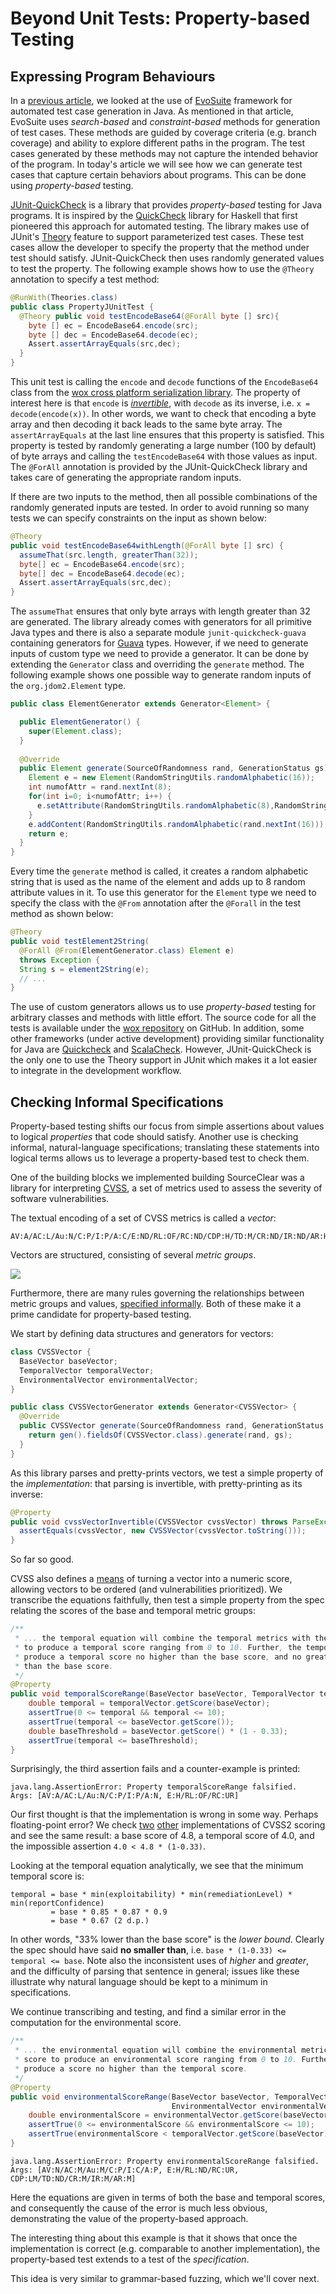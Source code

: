 
# Beyond Unit Tests: Property-based Testing

## Expressing Program Behaviours

In a [previous article](01-automated-test-case-generation.md), we looked at the use of [EvoSuite](http://www.evosuite.org/) framework for automated test case generation in Java. As mentioned in that article, EvoSuite uses _search-based_ and _constraint-based_ methods for generation of test cases. These methods are guided by coverage criteria (e.g. branch coverage) and ability to explore different paths in the program. The test cases generated by these methods may not capture the intended behavior of the program. In today's article we will see how we can generate test cases that capture certain behaviors about programs. This can be done using _property-based_ testing.

[JUnit-QuickCheck](https://github.com/pholser/junit-quickcheck) is a library that provides _property-based_ testing for Java programs. It is inspired by the [QuickCheck](http://en.wikipedia.org/wiki/QuickCheck) library for Haskell that first pioneered this approach for automated testing. The library makes use of JUnit's [Theory](https://github.com/junit-team/junit/wiki/Theories) feature to support parameterized test cases. These test cases allow the developer to specify the property that the method under test should satisfy. JUnit-QuickCheck then uses randomly generated values to test the property. The following example shows how to use the `@Theory` annotation to specify a test method:

````java
@RunWith(Theories.class)
public class PropertyJUnitTest {
  @Theory public void testEncodeBase64(@ForAll byte [] src){
    byte [] ec = EncodeBase64.encode(src);
    byte [] dec = EncodeBase64.decode(ec);
    Assert.assertArrayEquals(src,dec);
  }
}
````

This unit test is calling the `encode` and `decode` functions of the `EncodeBase64`
class from the [wox cross platform serialization library](https://github.com/codelion/wox).
The property of interest here is that `encode` is [_invertible_](https://fsharpforfunandprofit.com/posts/property-based-testing-2/#there-and-back-again), with `decode` as its inverse, i.e. `x = decode(encode(x))`. In other words, we want to check that encoding a byte array and then decoding it back leads to the same byte array. The `assertArrayEquals` at the last line ensures that this property is satisfied. This property is tested by randomly generating a large number (100 by default) of byte arrays and calling the `testEncodeBase64` with those values as input. The `@ForAll` annotation is provided by the JUnit-QuickCheck library and takes care of generating the appropriate random inputs. 

If there are two inputs to the method, then all possible combinations of the randomly generated inputs are tested. In order to avoid running so many tests we can specify
constraints on the input as shown below:

````java
@Theory
public void testEncodeBase64withLength(@ForAll byte [] src) {
  assumeThat(src.length, greaterThan(32)); 
  byte[] ec = EncodeBase64.encode(src);
  byte[] dec = EncodeBase64.decode(ec);
  Assert.assertArrayEquals(src,dec);
}
````

The `assumeThat` ensures that only byte arrays with length greater than 32 are generated.
The library already comes with generators for all primitive Java types and there is also a separate module `junit-quickcheck-guava` containing generators for [Guava](https://code.google.com/p/guava-libraries/) types. However, if we need to generate inputs of custom type we need to provide a generator. It can be done by extending the `Generator` class
and overriding the `generate` method. The following example shows one possible way to generate random inputs of the `org.jdom2.Element` type.

````java
public class ElementGenerator extends Generator<Element> {

  public ElementGenerator() {
    super(Element.class);
  }
  
  @Override
  public Element generate(SourceOfRandomness rand, GenerationStatus gs) {
    Element e = new Element(RandomStringUtils.randomAlphabetic(16));
    int numofAttr = rand.nextInt(8);
    for(int i=0; i<numofAttr; i++) {
      e.setAttribute(RandomStringUtils.randomAlphabetic(8),RandomStringUtils.randomAlphabetic(8));
    }
    e.addContent(RandomStringUtils.randomAlphabetic(rand.nextInt(16)));
    return e;
  }
}
````

Every time the `generate` method is called, it creates a random alphabetic string that is used as the name of the element and adds up to 8 random attribute values in it. To use this generator for the `Element` type we need to specify the class with the `@From` annotation after the `@Forall` in the test method as shown below:

````java
@Theory
public void testElement2String(
  @ForAll @From(ElementGenerator.class) Element e)
  throws Exception {
  String s = element2String(e);
  // ...
}
````

The use of custom generators allows us to use _property-based_ testing for arbitrary classes and methods with little effort. The source code for all the tests is available under the [wox repository](https://github.com/codelion/wox/tree/master/java/src/test/java/wox/serial/tests) on GitHub. In addition, some other frameworks (under active development) providing similar functionality for Java are [Quickcheck](https://bitbucket.org/blob79/quickcheck) and [ScalaCheck](http://www.scalacheck.org/). However, JUnit-QuickCheck is the only one to use the Theory support in JUnit which makes it a lot easier to integrate in the development workflow.

## Checking Informal Specifications

Property-based testing shifts our focus from simple assertions about values to logical _properties_ that code should satisfy. Another use is checking informal, natural-language specifications; translating these statements into logical terms allows us to leverage a property-based test to check them.

One of the building blocks we implemented building SourceClear was a library for interpreting [CVSS](https://www.first.org/cvss/), a set of metrics used to assess the severity of software vulnerabilities.

The textual encoding of a set of CVSS metrics is called a _vector_:

```
AV:A/AC:L/Au:N/C:P/I:P/A:C/E:ND/RL:OF/RC:ND/CDP:H/TD:M/CR:ND/IR:ND/AR:H
```

Vectors are structured, consisting of several _metric groups_.

![](https://www.first.org/cvss/v2/cvss-metric-groups.png)

Furthermore, there are many rules governing the relationships between metric groups and values, [specified informally](https://www.first.org/cvss/v2/guide). Both of these make it a prime candidate for property-based testing.

We start by defining data structures and generators for vectors:

```java
class CVSSVector {
  BaseVector baseVector;
  TemporalVector temporalVector;
  EnvironmentalVector environmentalVector;
}
```

```java
public class CVSSVectorGenerator extends Generator<CVSSVector> {
  @Override
  public CVSSVector generate(SourceOfRandomness rand, GenerationStatus gs) {
    return gen().fieldsOf(CVSSVector.class).generate(rand, gs);
  }
}
```

As this library parses and pretty-prints vectors, we test a simple property of the _implementation_: that parsing is invertible, with pretty-printing as its inverse:

```java
@Property
public void cvssVectorInvertible(CVSSVector cvssVector) throws ParseException {
  assertEquals(cvssVector, new CVSSVector(cvssVector.toString()));
}
```

So far so good.

CVSS also defines a [means](https://www.first.org/cvss/v2/guide#3-2-Equations) of turning a vector into a numeric score, allowing vectors to be ordered (and vulnerabilities prioritized). We transcribe the equations faithfully, then test a simple property from the spec relating the scores of the base and temporal metric groups:

```java
/**
 * ... the temporal equation will combine the temporal metrics with the base score
 * to produce a temporal score ranging from 0 to 10. Further, the temporal score will
 * produce a temporal score no higher than the base score, and no greater than 33% lower
 * than the base score. 
 */
@Property
public void temporalScoreRange(BaseVector baseVector, TemporalVector temporalVector) throws ParseException {
    double temporal = temporalVector.getScore(baseVector);
    assertTrue(0 <= temporal && temporal <= 10);
    assertTrue(temporal <= baseVector.getScore());
    double baseThreshold = baseVector.getScore() * (1 - 0.33);
    assertTrue(temporal <= baseThreshold);
}

```

Surprisingly, the third assertion fails and a counter-example is printed:

```
java.lang.AssertionError: Property temporalScoreRange falsified.
Args: [AV:A/AC:L/Au:N/C:P/I:P/A:N, E:H/RL:OF/RC:UR]
```

Our first thought is that the implementation is wrong in some way. Perhaps floating-point error? We check [two](https://nvd.nist.gov/vuln-metrics/cvss/v2-calculator) [other](https://bit-sentinel.com/common-vulnerability-scoring-system-cvss-2-0-online-calculator/) implementations of CVSS2 scoring and see the same result: a base score of 4.8, a temporal score of 4.0, and the impossible assertion `4.0 < 4.8 * (1-0.33)`.

Looking at the temporal equation analytically, we see that the minimum temporal score is:

```
temporal = base * min(exploitability) * min(remediationLevel) * min(reportConfidence)
         = base * 0.85 * 0.87 * 0.9
         = base * 0.67 (2 d.p.)
```

In other words, "33% lower than the base score" is the _lower bound_. Clearly the spec should have said **no smaller than**, i.e. `base * (1-0.33) <= temporal <= base`. Note also the inconsistent uses of _higher_ and _greater_, and the difficulty of parsing that sentence in general; issues like these illustrate why natural language should be kept to a minimum in specifications.

We continue transcribing and testing, and find a similar error in the computation for the environmental score.

```java
/**
 * ... the environmental equation will combine the environmental metrics with the temporal
 * score to produce an environmental score ranging from 0 to 10. Further, this equation will
 * produce a score no higher than the temporal score.
 */
@Property
public void environmentalScoreRange(BaseVector baseVector, TemporalVector temporalVector,
                                    EnvironmentalVector environmentalVector) throws ParseException {
    double environmentalScore = environmentalVector.getScore(baseVector, temporalVector);
    assertTrue(0 <= environmentalScore && environmentalScore <= 10);
    assertTrue(environmentalScore < temporalVector.getScore(baseVector));
}
```

```
java.lang.AssertionError: Property environmentalScoreRange falsified.
Args: [AV:N/AC:M/Au:M/C:P/I:C/A:P, E:H/RL:ND/RC:UR, CDP:LM/TD:ND/CR:M/IR:M/AR:M]
```

Here the equations are given in terms of both the base and temporal scores, and consequently the cause of the error is much less obvious, demonstrating the value of the property-based approach.

The interesting thing about this example is that it shows that once the implementation is correct (e.g. comparable to another implementation), the property-based test extends to a test of the _specification_.

This idea is very similar to grammar-based fuzzing, which we'll cover next.
